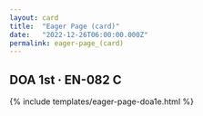 ```yaml
---
layout: card
title:  "Eager Page (card)"
date:   "2022-12-26T06:00:00.000Z"
permalink: eager-page_(card)
---
```


## DOA 1st &middot; EN-082 C

{% include templates/eager-page-doa1e.html %}
